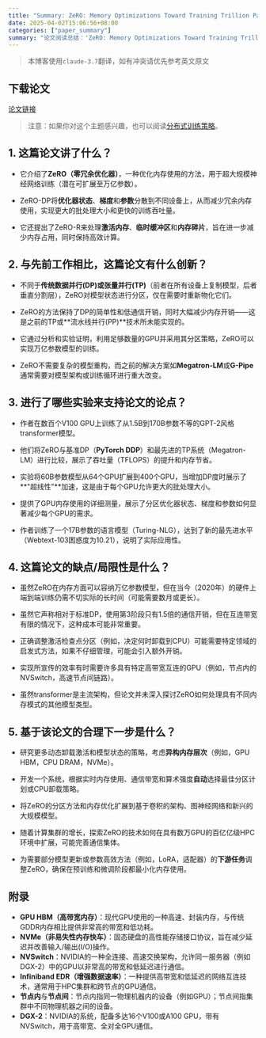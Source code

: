 ```yaml
---
title: "Summary: ZeRO: Memory Optimizations Toward Training Trillion Parameter Models"
date: 2025-04-02T15:06:56+08:00
categories: ["paper_summary"]
summary: "论文阅读总结：'ZeRO: Memory Optimizations Toward Training Trillion Parameter Models'"
---
```


> 本博客使用`claude-3.7`翻译，如有冲突请优先参考英文原文

## 下载论文

[论文链接](https://arxiv.org/pdf/1910.02054)

> 注意：如果你对这个主题感兴趣，也可以阅读[分布式训练策略](../../distribution_training_strategy/)。

## 1. 这篇论文讲了什么？

- 它介绍了**ZeRO（零冗余优化器）**，一种优化内存使用的方法，用于超大规模神经网络训练（潜在可扩展至万亿参数）。

- ZeRO-DP将**优化器状态**、**梯度**和**参数**分散到不同设备上，从而减少冗余内存使用，实现更大的批处理大小和更快的训练吞吐量。

- 它还提出了ZeRO-R来处理**激活内存**、**临时缓冲区**和**内存碎片**，旨在进一步减少内存占用，同时保持高效计算。

## 2. 与先前工作相比，这篇论文有什么创新？

- 不同于**传统数据并行(DP)**或**张量并行(TP)**（前者在所有设备上复制模型，后者垂直分割层），ZeRO对模型状态进行分区，仅在需要时重新物化它们。

- ZeRO的方法保持了DP的简单性和低通信开销，同时大幅减少内存开销——这是之前的TP或**流水线并行(PP)**技术所未能实现的。

- 它通过分析和实验证明，利用足够数量的GPU并采用其分区策略，ZeRO可以实现万亿参数模型的训练。

- ZeRO不需要复杂的模型重构，而之前的解决方案如**Megatron-LM**或**G-Pipe**通常需要对模型架构或训练循环进行重大改变。

## 3. 进行了哪些实验来支持论文的论点？

- 作者在数百个V100 GPU上训练了从1.5B到170B参数不等的GPT-2风格transformer模型。

- 他们将ZeRO与基准DP（**PyTorch DDP**）和最先进的TP系统（Megatron-LM）进行比较，展示了吞吐量（TFLOPS）的提升和内存节省。

- 实验将60B参数模型从64个GPU扩展到400个GPU，当增加DP度时展示了**"超线性"**加速，这是由于每个GPU允许更大的批处理大小。

- 提供了GPU内存使用的详细测量，展示了分区优化器状态、梯度和参数如何显著减少每个GPU的需求。

- 作者训练了一个17B参数的语言模型（Turing-NLG），达到了新的最先进水平（Webtext-103困惑度为10.21），说明了实际应用性。

## 4. 这篇论文的缺点/局限性是什么？

- 虽然ZeRO在内存方面可以容纳万亿参数模型，但在当今（2020年）的硬件上端到端训练仍需不切实际的长时间（可能需要数月或更长）。

- 虽然它声称相对于标准DP，使用第3阶段只有1.5倍的通信开销，但在互连带宽有限的情况下，这种成本可能非常重要。

- 正确调整激活检查点分区（例如，决定何时卸载到CPU）可能需要特定领域的启发式方法，如果不仔细管理，可能会引入额外开销。

- 实现所宣传的效率有时需要许多具有特定高带宽互连的GPU（例如，节点内的NVSwitch，高速节点间链路）。

- 虽然transformer是主流架构，但论文并未深入探讨ZeRO如何处理具有不同内存模式的其他模型类型。

## 5. 基于该论文的合理下一步是什么？

- 研究更多动态卸载激活和模型状态的策略，考虑**异构内存层次**（例如，GPU HBM，CPU DRAM，NVMe）。

- 开发一个系统，根据实时内存使用、通信带宽和算术强度**自动**选择最佳分区计划或CPU卸载策略。

- 将ZeRO的分区方法和内存优化扩展到基于卷积的架构、图神经网络和新兴的大规模模型。

- 随着计算集群的增长，探索ZeRO的技术如何在具有数万GPU的百亿亿级HPC环境中扩展，可能完善通信集体。

- 为需要部分模型更新或参数高效方法（例如，LoRA，适配器）的**下游任务**调整ZeRO，确保在预训练和微调阶段都最小化内存使用。

## 附录

- **GPU HBM（高带宽内存）**：现代GPU使用的一种高速、封装内存，与传统GDDR内存相比提供非常高的带宽和低功耗。
- **NVMe（非易失性内存快车）**：固态硬盘的高性能存储接口协议，旨在减少延迟并改善输入/输出(I/O)操作。
- **NVSwitch**：NVIDIA的一种全连接、高速交换架构，允许同一服务器（例如DGX-2）中的GPU以非常高的带宽和低延迟进行通信。
- **Infiniband EDR（增强数据速率）**：一种提供高带宽和低延迟的网络互连技术，通常用于HPC集群和跨节点的GPU通信。
- **节点内**与**节点间**：节点内指同一物理机器内的设备（例如GPU）；节点间指集群中不同物理机器之间的设备。
- **DGX-2**：NVIDIA的系统，配备多达16个V100或A100 GPU，带有NVSwitch，用于高带宽、全对全GPU通信。
